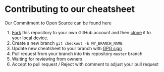 # Contributing to our cheatsheet

Our Commitment to Open Source can be found here 

1. [Fork](https://help.github.com/articles/fork-a-repo/) this repository to your own GitHub account and then [clone](https://help.github.com/articles/cloning-a-repository/) it to your local device.
2. Create a new branch `git checkout -b MY_BRANCH_NAME`
3. Update new cheatsheet to your branch with [GPG sign](https://docs.github.com/en/free-pro-team@latest/github/authenticating-to-github/managing-commit-signature-verification)
4. Pull request from your branch into this repository `master` branch
5. Waiting for reviewing from owners
6. Accept to pull request / Reject with comment to adjust your pull request
